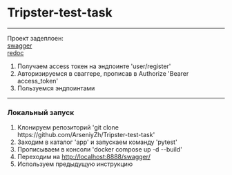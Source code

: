 # Tripster-test-task
<hr>

Проект задеплоен: <br>
<a href="http://95.163.231.52:8888/swagger/">swagger</a> <br>
<a href="http://95.163.231.52:8888/redoc/">redoc</a>
<br>

<ol>
    <li>Получаем access токен на эндпоинте 'user/register'</li>
    <li>Авторизируемся в сваггере, прописав в Authorize 'Bearer access_token'</li>
    <li>Пользуемся эндпоинтами</li>
</ol>

<hr>

<h3>Локальный запуск</h3>
<ol>
    <li>Клонируем репозиторий 'git clone https://github.com/ArseniyZh/Tripster-test-task'</li>
    <li>Заходим в каталог 'app' и запускаем команду 'pytest'</li>
    <li>Прописываем в консоли 'docker compose up -d --build'</li>
    <li>Переходим на <a href="http://localhost:8888/swagger/">http://localhost:8888/swagger/</a></li>
    <li>Используем предыдущую инструкцию</li>
</ol>
